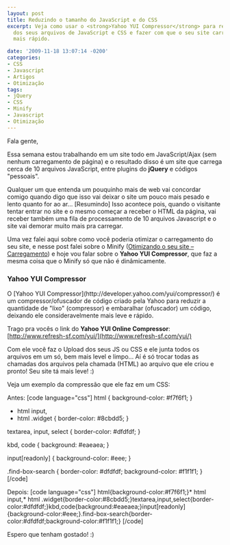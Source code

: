 ```yaml
---
layout: post
title: Reduzindo o tamanho do JavaScript e do CSS
excerpt: Veja como usar o <strong>Yahoo YUI Compressor</strong> para reduzir o tamanho
  dos seus arquivos de JavaScript e CSS e fazer com que o seu site carregue muito
  mais rápido.

date: '2009-11-18 13:07:14 -0200'
categories:
- CSS
- Javascript
- Artigos
- Otimização
tags:
- jQuery
- CSS
- Minify
- Javascript
- Otimização
---
```

Fala gente,

Essa semana estou trabalhando em um site todo em JavaScript/Ajax (sem nenhum carregamento de página) e o resultado disso é um site que carrega cerca de 10 arquivos JavaScript, entre plugins do <strong>jQuery</strong> e códigos "pessoais".

Qualquer um que entenda um pouquinho mais de web vai concordar comigo quando digo que isso vai deixar o site um pouco mais pesado e lento quanto for ao ar... [Resumindo] Isso acontece pois, quando o visitante tentar entrar no site e o mesmo começar a receber o HTML da página, vai receber também uma fila de processamento de 10 arquivos Javascript e o site vai demorar muito mais pra carregar.

Uma vez falei aqui sobre como você poderia otimizar o carregamento do seu site, e nesse post falei sobre o Minify ([Otimizando o seu site – Carregamento](/otimizando-o-seu-site-carregamento)) e hoje vou falar sobre o <strong>Yahoo YUI Compressor</strong>, que faz a mesma coisa que o Minify só que não é dinâmicamente.

<h3>Yahoo YUI Compressor</h3>
O [Yahoo YUI Compressor](http://developer.yahoo.com/yui/compressor/) é um compressor/ofuscador de código criado pela Yahoo para reduzir a quantidade de "lixo" (compressor) e embaralhar (ofuscador) um código, deixando ele consideravelmente mais leve e rápido.

Trago pra vocês o link do <strong>Yahoo YUI Online Compressor</strong>: [http://www.refresh-sf.com/yui/](http://www.refresh-sf.com/yui/)

Com ele você faz o Upload dos seus JS ou CSS e ele junta todos os arquivos em um só, bem mais level e limpo... Aí é só trocar todas as chamadas dos arquivos pela chamada (HTML) ao arquivo que ele criou e pronto! Seu site tá mais leve! :)

Veja um exemplo da compressão que ele faz em um CSS:

Antes:
[code language="css"]
html {
	background-color: #f7f6f1;
}

* html input,
* html .widget {
    border-color: #8cbdd5;
}

textarea,
input,
select {
	border-color: #dfdfdf;
}

kbd,
code {
	background: #eaeaea;
}

input[readonly] {
	background-color: #eee;
}

.find-box-search {
	border-color: #dfdfdf;
	background-color: #f1f1f1;
}
[/code]

Depois:
[code language="css"]
html{background-color:#f7f6f1;}* html input,* html .widget{border-color:#8cbdd5;}textarea,input,select{border-color:#dfdfdf;}kbd,code{background:#eaeaea;}input[readonly]{background-color:#eee;}.find-box-search{border-color:#dfdfdf;background-color:#f1f1f1;}
[/code]

Espero que tenham gostado! :)


